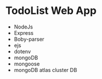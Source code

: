 # TodoList Web App
* NodeJs
* Express
* Boby-parser
* ejs
* dotenv
* mongoDB
* mongoose
* mongoDB atlas cluster DB


